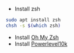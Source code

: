- Install zsh
```sh
sudo apt install zsh
chsh -s $(which zsh)
```

- Install [Oh My Zsh](https://github.com/ohmyzsh/ohmyzsh#basic-installation)
- Install [Powerlevel10k](https://github.com/romkatv/powerlevel10k#oh-my-zsh)
